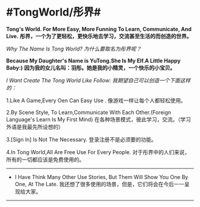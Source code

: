 #TongWorld/彤界#
=========

**Tong's World. For More Easy, More Funning To Learn, Communicate, And Live.**
**彤界，一个为了更轻松，更快乐地去学习，交流甚至生活的而创造的世界。**

*Why The Name Is Tong World?*
*为什么要取名为彤界呢？*

**Because My Daughter's Name is YuTong.She Is My Elf.A Little Happy Baby:)**
**因为我的女儿名叫：羽彤。她是我的小精灵，一个快乐的小宝贝。**

*I Want Create The Tong World Like Follow:*
*我期望自己可以创造一个下面这样的：*

1.Like A Game,Every Oen Can Easy Use .
像游戏一样让每个人都轻松使用。

2.By Scene Style, To Learn,Communicate With Each Other.(Foreign Language's Learn Is My First Mind)
在各种场景模式，彼此学习，交流。（学习外语是我最先所设想的）


3.[Sign In] Is Not The Necessary.
登录注册不是必须要的功能。

4.In Tong World,All Are Free Use For Every People.
对于彤界中的人们来说，所有的一切都应该是免费使用的。
 
---
*  I Have Think Many Other Use Stories, But  Them Will Show You One By One, At The Late.
   我还想了很多使用的场景，但是，它们将会在今后一一呈现给大家。 
---
